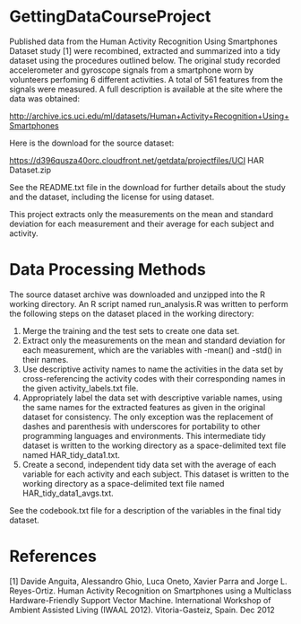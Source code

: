 GettingDataCourseProject
========================

Published data from the Human Activity Recognition Using Smartphones Dataset study [1] were recombined, extracted and summarized into a tidy dataset using the procedures outlined below. The original study recorded accelerometer and gyroscope signals from a smartphone worn by volunteers perfoming 6 different activities. A total of 561 features from the signals were measured. A full description is available at the site where the data was obtained:

http://archive.ics.uci.edu/ml/datasets/Human+Activity+Recognition+Using+Smartphones

Here is the download for the source dataset:

https://d396qusza40orc.cloudfront.net/getdata/projectfiles/UCI HAR Dataset.zip

See the README.txt file in the download for further details about the study and the dataset, including the license for using dataset.

This project extracts only the measurements on the mean and standard deviation for each measurement and their average for each subject and activity.


Data Processing Methods
=======================
The source dataset archive was downloaded and unzipped into the R working directory.
An R script named run_analysis.R was written to perform the following steps on the dataset placed in the working directory:
1. Merge the training and the test sets to create one data set.
2. Extract only the measurements on the mean and standard deviation for each measurement, which are the variables with -mean() and -std() in their names. 
3. Use descriptive activity names to name the activities in the data set by cross-referencing the activity codes with their corresponding names in the given activity_labels.txt file.
4. Appropriately label the data set with descriptive variable names, using the same names for the extracted features as given in the original dataset for consistency. The only exception was the replacement of dashes and parenthesis with underscores for portability to other programming languages and environments. This intermediate tidy dataset is written to the working directory as a space-delimited text file named HAR_tidy_data1.txt.
5. Create a second, independent tidy data set with the average of each variable for each activity and each subject. This dataset is written to the working directory as a space-delimited text file named HAR_tidy_data1_avgs.txt.

See the codebook.txt file for a description of the variables in the final tidy dataset.


References
==========
[1] Davide Anguita, Alessandro Ghio, Luca Oneto, Xavier Parra and Jorge L. Reyes-Ortiz. Human Activity Recognition on Smartphones using a Multiclass Hardware-Friendly Support Vector Machine. International Workshop of Ambient Assisted Living (IWAAL 2012). Vitoria-Gasteiz, Spain. Dec 2012
